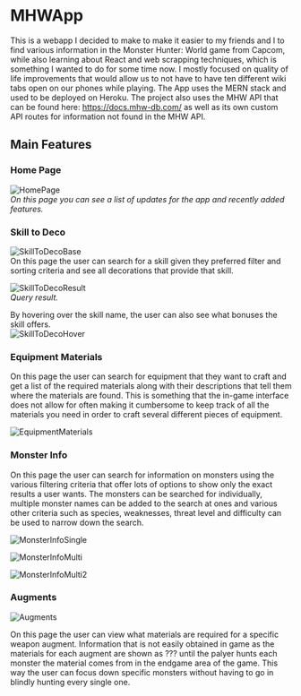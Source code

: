 # MHWApp
This is a webapp I decided to make to make it easier to my friends and I to find various information in the Monster Hunter: World game from Capcom, while also learning about React and web scrapping techniques, which is something I wanted to do for some time now. I mostly focused on quality of life improvements that would allow us to not have to have ten different wiki tabs open on our phones while playing. The App uses the MERN stack and used to be deployed on Heroku. The project also uses the MHW API that can be found here: https://docs.mhw-db.com/ as well as its own custom API routes for information not found in the MHW API.

## Main Features

### Home Page
![HomePage](./Screenshots/HomePage.png)</br>
*On this page you can see a list of updates for the app and recently added features.*</br>

### Skill to Deco
![SkillToDecoBase](./Screenshots/SkillToDecoBase1.png)</br>
On this page the user can search for a skill given they preferred filter and sorting criteria and see all decorations that provide that skill. </br>

![SkillToDecoResult](./Screenshots/SkillToDecoResult.png)</br>
*Query result.*</br>

By hovering over the skill name, the user can also see what bonuses the skill offers. </br>
![SkillToDecoHover](./Screenshots/SkillToDecoHover.png)</br>

### Equipment Materials
On this page the user can search for equipment that they want to craft and get a list of the required materials along with their descriptions that tell them where the materials are found. This is something that the in-game interface does not allow for often making it cumbersome to keep track of all the materials you need in order to craft several different pieces of equipment. </br>

![EquipmentMaterials](./Screenshots/EquipmentMaterials.png)</br>

### Monster Info
On this page the user can search for information on monsters using the various filtering criteria that offer lots of options to show only the exact results a user wants. The monsters can be searched for individually, multiple monster names can be added to the search at ones and various other criteria such as species, weaknesses, threat level and difficulty can be used to narrow down the search. </br>

![MonsterInfoSingle](./Screenshots/MonsterInfoSingle.png)</br>


![MonsterInfoMulti](./Screenshots/MonsterInfoMulti.png)</br>

![MonsterInfoMulti2](./Screenshots/MonsterInfoMulti2.png)</br>


### Augments
![Augments](./Screenshots/Augments.png)</br>

On this page the user can view what materials are required for a specific weapon augment. Information that is not easily obtained in game as the materials for each augment are shown as ??? until the palyer hunts each monster the material comes from in the endgame area of the game. This way the user can focus down specific monsters without having to go in blindly hunting every single one. </br>
